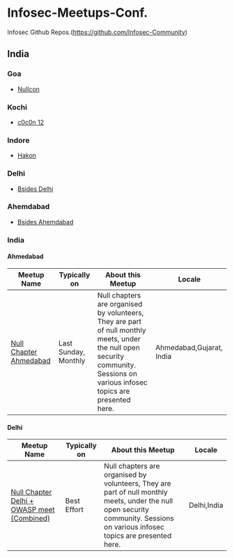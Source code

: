 # Infosec-Meetups-Conf.
Infosec Github Repos.(https://github.com/Infosec-Community)

## India
### Goa
- [Nullcon](https://nullcon.net)

### Kochi
- [c0c0n 12](https://www.c0c0n.org/)

### Indore
- [Hakon](http://www.hakonindia.org/)

### Delhi
- [Bsides Delhi](https://bsidesdelhi.in/)

### Ahemdabad
- [Bsides Ahemdabad](https://bsidesahmedabad.in/)

### India
#### Ahmedabad

| Meetup Name 	| Typically on  	| About this Meetup 	| Locale |
|-------------	| --------------	|-------------------	|--------|
| [Null Chapter Ahmedabad](https://null.co.in/chapters/17-ahmedabad)  |  Last Sunday, Monthly	| Null chapters are organised by volunteers, They are part of null monthly meets, under the null open security community. Sessions on various infosec topics are presented here. | Ahmedabad,Gujarat, India |

#### Delhi

| Meetup Name 	| Typically on  	| About this Meetup 	| Locale |
|-------------	| --------------	|-------------------	|--------|
| [Null Chapter Delhi + OWASP meet (Combined)](https://null.co.in/chapters/2-delhi)  |  Best Effort | Null chapters are organised by volunteers, They are part of null monthly meets, under the null open security community. Sessions on various infosec topics are presented here. | Delhi,India |
